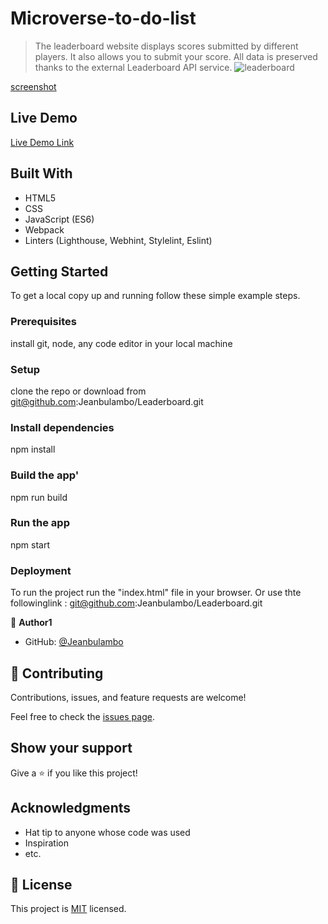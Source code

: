 # Microverse-to-do-list

> The leaderboard website displays scores submitted by different players. It also allows you to submit your score. All data is preserved thanks to the external Leaderboard API service.
![leaderboard](https://user-images.githubusercontent.com/103334079/181903162-d6495ae7-5607-4bde-ab80-48db13647725.png)

[screenshot](./src/leaderboard.png)

## Live Demo

[Live Demo Link](https://jeanbulambo.github.io/Leaderboard/) 

## Built With

- HTML5
- CSS
- JavaScript (ES6)
- Webpack
- Linters (Lighthouse, Webhint, Stylelint, Eslint)


## Getting Started

To get a local copy up and running follow these simple example steps.

### Prerequisites
install git, node, any code editor in your local machine

### Setup
clone the repo or download from git@github.com:Jeanbulambo/Leaderboard.git

### Install dependencies

npm install


### Build the app'

npm run build


### Run the app

npm start

### Deployment

To run the project run the "index.html" file in your browser.
Or use thte followinglink : git@github.com:Jeanbulambo/Leaderboard.git

👤 **Author1**

- GitHub: [@Jeanbulambo](https://github.com/Jeanbulambo)


## 🤝 Contributing

Contributions, issues, and feature requests are welcome!

Feel free to check the [issues page](../../issues/).

## Show your support

Give a ⭐️ if you like this project!

## Acknowledgments

- Hat tip to anyone whose code was used
- Inspiration
- etc.

## 📝 License

This project is [MIT](./MIT.md) licensed.
